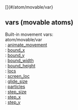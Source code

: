 []{#/atom/movable/var}    
## vars (movable atoms)    
Built-in movement vars:    
atom/movable/var    
:   [animate_movement](ref/atom/movable/var/animate_movement)    
:   [bound_x](ref/atom/movable/var/bound_x)    
:   [bound_y](ref/atom/movable/var/bound_y)    
:   [bound_width](ref/atom/movable/var/bound_width)    
:   [bound_height](ref/atom/movable/var/bound_height)    
:   [locs](ref/atom/movable/var/locs)    
:   [screen_loc](ref/atom/movable/var/screen_loc)    
:   [glide_size](ref/atom/movable/var/glide_size)    
:   [particles](ref/atom/movable/var/particles)    
:   [step_size](ref/atom/movable/var/step_size)    
:   [step_x](ref/atom/movable/var/step_x)    
:   [step_y](ref/atom/movable/var/step_y)  